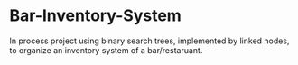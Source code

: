 # Bar-Inventory-System

In process project using binary search trees, implemented by linked nodes, to organize an inventory system of a bar/restaruant.
